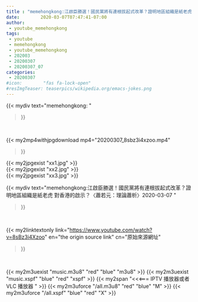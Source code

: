 ```yaml
---
title : "memehongkong:江啟臣勝選！國民黨將有連根拔起式改革？證明地區組織是紙老虎 對香港的啟示？〈蕭若元：理論蕭析〉2020-03-07 "
date:        2020-03-07T07:47:41-07:00
author:
 - youtube_memehongkong
tags:
 - youtube
 - memehongkong
 - youtube_memehongkong
 - 202003
 - 20200307
 - 20200307_07
categories:
 - 20200307
#icon:        "fas fa-lock-open"
#resImgTeaser: teaserpics/wikipedia.org/emacs-jokes.png
---
```


{{< mydiv text="memehongkong: "
>}}
<br>


{{< my2mp4withjpgdownload mp4="20200307_8sbz3i4xzoo.mp4"
>}}

{{< my2jpgexist "xx1.jpg" >}}<br>
{{< my2jpgexist "xx2.jpg" >}}<br>
{{< my2jpgexist "xx3.jpg" >}}<br>



{{< mydiv text="memehongkong:江啟臣勝選！國民黨將有連根拔起式改革？證明地區組織是紙老虎 對香港的啟示？〈蕭若元：理論蕭析〉2020-03-07 "
>}}
<br>

{{< my2linktextonly link="https://www.youtube.com/watch?v=8sBz3i4Xzoo"
en="the origin source link" cn="原始來源網址"
>}}


<br>

{{< my2m3uexist "music.m3u8" "red"  "blue" "m3u8" >}} {{< my2m3uexist "music.xspf" "blue" "red"  "xspf" >}} {{< my2span "<<<=== IPTV 播放器或者 VLC 播放器 " >}} {{< my2m3uforce "/all.m3u8" "red"  "blue" "M" >}} {{< my2m3uforce "/all.xspf" "blue" "red"  "X" >}} 

